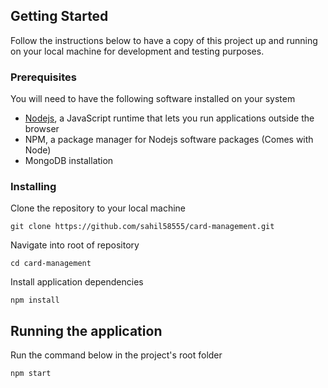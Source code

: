 ## Getting Started

Follow the instructions below to have a copy of this project up and running on your local machine for development and testing purposes. 

### Prerequisites

You will need to have the following software installed on your system

- [Nodejs](https://nodejs.org/en/download/), a JavaScript runtime that lets you run applications outside the browser
- NPM, a package manager for Nodejs software packages (Comes with Node)
- MongoDB installation 

### Installing

Clone the repository to your local machine

```
git clone https://github.com/sahil58555/card-management.git
```

Navigate into root of repository

```
cd card-management
```

Install application dependencies

```
npm install
```

## Running the application

Run the command below in the project's root folder
```
npm start
```
